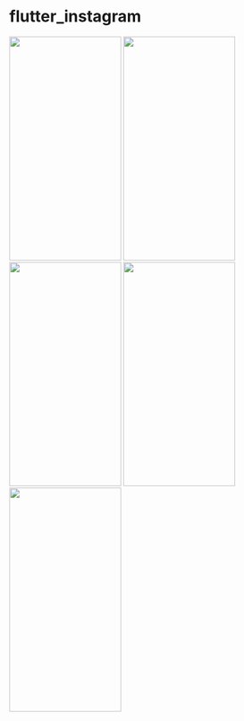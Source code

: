 # flutter_instagram
<img src="https://user-images.githubusercontent.com/26844387/164944634-4cc76857-f745-4885-888d-6d1e62368d4c.png" width="200" height="400" />  
<img src="https://user-images.githubusercontent.com/26844387/164944641-48377b47-1224-48b8-884a-c7bdb97fa437.png" width="200" height="400" />
<img src="https://user-images.githubusercontent.com/26844387/164944643-15886a7c-be9b-4aed-8f9f-a68f90eb3a76.png" width="200" height="400" />
<img src="https://user-images.githubusercontent.com/26844387/164944645-d7dfa34d-d275-4855-bf23-aac2651c731b.png" width="200" height="400" />
<img src="https://user-images.githubusercontent.com/26844387/164944641-48377b47-1224-48b8-884a-c7bdb97fa437.png" width="200" height="400" />
